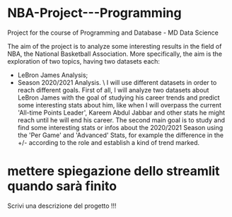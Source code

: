 # NBA-Project---Programming
Project for the course of Programming and Database - MD Data Science

The aim of the project is to analyze some interesting results in the field of NBA, the National Basketball Association. 
More specifically, the aim is the exploration of two topics, having two datasets each:
* LeBron James Analysis;
* Season 2020/2021 Analysis. \\
I will use different datasets in order to reach different goals.
First of all, I will analyze two datasets about LeBron James with the goal of studying his career trends and predict some interesting stats about him, like when I will overpass the current 'All-time Points Leader', Kareem Abdul Jabbar and other stats he might reach until he will end his career.
The second main goal is to study and find some interesting stats or infos about the 2020/2021 Season using the 'Per Game' and 'Advanced' Stats, for example the difference  in the +/- according to the role and establish a kind of trend marked.

# mettere spiegazione dello streamlit quando sarà finito

Scrivi una descrizione del progetto !!!
